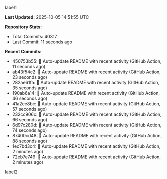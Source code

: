 
label1 
<!-- ACTIVITY_START -->
**Last Updated:** 2025-10-05 14:51:55 UTC

**Repository Stats:**
- Total Commits: 40317
- Last Commit: 11 seconds ago

**Recent Commits:**
- 450753b55: 🤖 Auto-update README with recent activity (GitHub Action, 11 seconds ago)
- ab43f54c2: 🤖 Auto-update README with recent activity (GitHub Action, 23 seconds ago)
- 282ae61fa: 🤖 Auto-update README with recent activity (GitHub Action, 35 seconds ago)
- 190ab6a14: 🤖 Auto-update README with recent activity (GitHub Action, 46 seconds ago)
- 41a2ee8bc: 🤖 Auto-update README with recent activity (GitHub Action, 57 seconds ago)
- 232cc906c: 🤖 Auto-update README with recent activity (GitHub Action, 66 seconds ago)
- 6d97c280d: 🤖 Auto-update README with recent activity (GitHub Action, 74 seconds ago)
- 87400cd48: 🤖 Auto-update README with recent activity (GitHub Action, 88 seconds ago)
- 1ec7bd3c4: 🤖 Auto-update README with recent activity (GitHub Action, 2 minutes ago)
- 72eb7e749: 🤖 Auto-update README with recent activity (GitHub Action, 2 minutes ago)
<!-- ACTIVITY_END -->

label2
